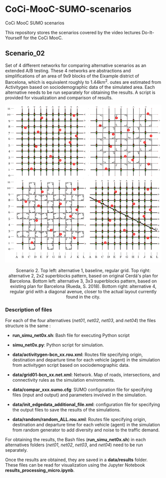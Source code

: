 # CoCi-MooC-SUMO-scenarios
CoCi MooC SUMO scenarios

This repository stores the scenarios covered by the video lectures Do-It-Yourself for the CoCi MooC.

## Scenario_02
Set of 4 different networks for comparing alternative scenarios as an extended A/B testing.
These 4 networks are abstractions and simplifications of an area of 9x9 blocks of the Eixample district of Barcelona, which is equivalent roughly to 1.44km<sup>2</sup>. outes are estimated from Activitygen based on sociodemographic data of the simulated area.
Each alternative needs to be run separately for obtaining the results. A script is provided for visualization and comparison of results.

![nets scenario 2](scenario_02_x4.png)

<p align = "center">
Scenario 2. Top left: alternative 1, baseline, regular grid. Top right: alternative 2, 2x2 superblocks pattern, based on original Cerdá's plan for Barcelona. Bottom left: alternative 3, 3x3 superblocks pattern, based on existing plan for Barcelona (Rueda, S. 2018). Bottom right: alternative 4, regular grid with a diagonal avenue, closer to the actual layout currently found in the city.
</p>

### Description of files

For each of the four alternatives (*net01*, *net02*, *net03*, and *net04*) the files structure is the same :

- **run_simu_net0x.sh**: Bash file for executing Python script

- **simu_net0x.py**: Python script for simulation.

- **data/activitygen-bcn_xx.rou.xml**: Routes file specifying origin, destination and departure time for each vehicle (agent) in the simulation from activitygen script based on sociodemographic data.

- **data/grid01-bcn_xx.net.xml**: Network. Map of roads, intersections, and connectivity rules as the simulation environments.

- **data/compar_xxx.sumo.cfg**: SUMO configuration file for specifying files (input and output) and parameters involved in the simulation.

- **data/init_edgedata_additional_file.xml**: configuration file for specifying the output files to save the results of the simulations.

- **data/random/random_ALL.rou.xml**: Routes file specifying origin, destination and departure time for each vehicle (agent) in the simulation from random generator to add diversity and noise to the traffic demand.

For obtaining the results, the Bash files (**run_simu_net0x.sh**) in each alternatives folders (*net01*, *net02*, *net03*, and *net04*) need to be run separately.

Once the results are obtained, they are saved in a **data/results** folder. These files can be read for visualization using the Jupyter Notebook  **results_processing_micro.ipynb**.